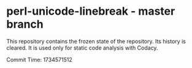 # perl-unicode-linebreak - master branch

This repository contains the frozen state of the repository.
Its history is cleared. It is used only for static code
analysis with Codacy.

Commit Time: 1734571512
